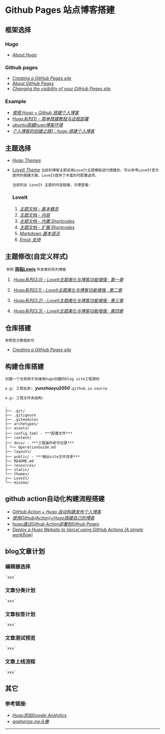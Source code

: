 # Github Pages 站点博客搭建


## 框架选择

### Hugo

  - [*About Hugo*](https://gohugo.io/about/)

### Github pages

- [*Creating a GitHub Pages site*](https://docs.github.com/en/pages/getting-started-with-github-pages/creating-a-github-pages-site)
- [*About GitHub Pages*](https://docs.github.com/cn/pages/getting-started-with-github-pages/about-github-pages)
- [*Changing the visibility of your GitHub Pages site*](https://docs.github.com/en/enterprise-cloud@latest/pages/getting-started-with-github-pages/changing-the-visibility-of-your-github-pages-site)

### Example

- [*使用 Hugo + Github 搭建个人博客*](https://zhuanlan.zhihu.com/p/105021100)
- [*Hugo系列(1) - 简单搭建教程与远程部署*](https://lewky.cn/posts/hugo-1.html/)
- [*ubuntu搭建hugo博客环境*](https://zhuanlan.zhihu.com/p/363942257)
- [*个人博客的创建之路1：hugo 搭建个人博客*](https://juejin.cn/post/6854573210404831239)

## 主题选择

- [*Hugo Themes*](https://themes.gohugo.io/)

- [*LoveIt Theme*](https://hugoloveit.com/zh-cn/)
  `当前的博客主题采用LoveIt主题模板进行搭建的，可以参考LoveIt官方提供的搭建方案，LoveIt提供了丰富的可配置选项。`

  `当前列出 LoveIt 主题的内容链接，方便查看:`
  
  ### **LoveIt**
  
  1. [*主题文档 - 基本概念*](https://hugoloveit.com/zh-cn/theme-documentation-basics/)
  2. [*主题文档 - 内容*](https://hugoloveit.com/zh-cn/theme-documentation-content/)
  3. [*主题文档 - 内置      Shortcodes*](https://hugoloveit.com/zh-cn/theme-documentation-built-in-shortcodes/)
  4. [*主题文档 - 扩展      Shortcodes*](https://hugoloveit.com/zh-cn/theme-documentation-extended-shortcodes/)
  5. [*Markdown 基本语法*](https://hugoloveit.com/zh-cn/basic-markdown-syntax/)
  6. [*Emoji 支持*](https://hugoloveit.com/zh-cn/emoji-support/)

## 主题修改(自定义样式)

​	`参照` [**雨临Lewis**](https://lewky.cn/) `所发表的系列博客`

1. ​	[*Hugo系列(3.0) - LoveIt主题美化与博客功能增强 · 第一章*](https://lewky.cn/posts/hugo-3.html/)

2. ​	[*Hugo系列(3.1) - LoveIt主题美化与博客功能增强 · 第二章*](https://lewky.cn/posts/hugo-3.1.html/)
3. ​	[*Hugo系列(3.2) - LoveIt主题美化与博客功能增强 · 第三章*](https://lewky.cn/posts/hugo-3.2.html/)
4. ​	[*Hugo系列(3.3) - LoveIt主题美化与博客功能增强 · 第四章*](https://lewky.cn/posts/hugo-3-3/)


## 仓库搭建

  `参照官方教程即可`

-   [*Creating a GitHub Pages site*](https://docs.github.com/en/pages/getting-started-with-github-pages/creating-a-github-pages-site)


## 构建仓库搭建

  `创建一个仓库用于存储用hugo创建的blog site工程源码`

  `e.g: 工程名称: `***yunzhaoyu2050***`.github.io.source`

  `e.g: 工程文件夹结构:`

```tree
.
├── .git/
├── .gitignore
├── .gitmodules
├── archetypes/
├── assets/
├── config.toml - ***配置文件***
├── content/
├── docs/ - ***工程操作命令记录***
│ └── OperationGuide.md
├── layouts/
├── public/ - ***输出site文件目录***
├── README.md
├── resources/
├── static/
└── themes/
├── LoveIt/
└── minimo/
```

## github action自动化构建流程搭建

- [*GitHub Action + Hugo 自动构建发布个人博客*](https://zhuanlan.zhihu.com/p/240522090)
- [*使用Github(Action)+Hugo搭建自己的博客*](https://blog.csdn.net/weixin_41263449/article/details/107584336)
- [*hugo通过Github Action部署到Github Pages*](https://www.jianshu.com/p/5aa60433850a)
- [*Deploy a Hugo Website to Vercel using GitHub Actions (A simple workflow)*](https://colinwilson.uk/2020/12/25/deploy-a-hugo-website-to-vercel-using-github-actions-a-simple-workflow/)

## blog文章计划

###   编辑器选择

    `xxx`

###   文章分类计划

    `xxx`

###   文章标签计划

    `xxx`

###   文章测试预览

    `xxx`

###   文章上线流程

    `xxx`

## 其它

###   参考链接:

  - [*Hugo添加Google Analytics*](https://www.ariesme.com/posts/2019/add_google_analytics_for_hugo/)
- [*gopherize.me头像*](https://gopherize.me/)

  


-----


